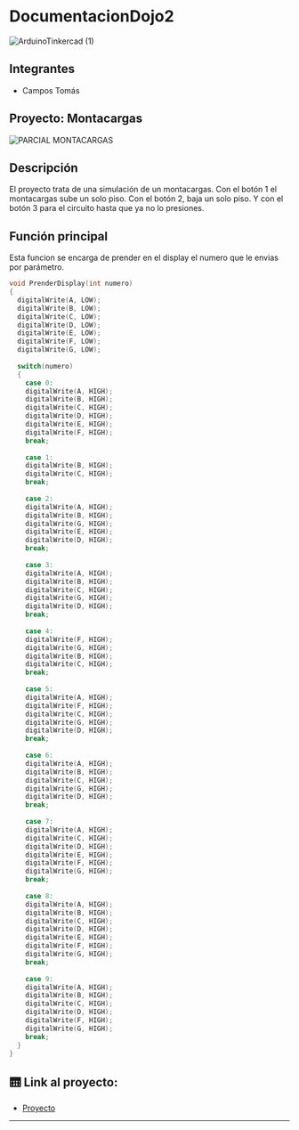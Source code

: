 # DocumentacionDojo2
![ArduinoTinkercad (1)](https://github.com/TomasCampos26/ParcialMontacargas/assets/123908697/d69e5246-4c8f-49a0-a250-39338888852d)


## Integrantes 
- Campos Tomás

## Proyecto: Montacargas
![PARCIAL MONTACARGAS](https://github.com/TomasCampos26/ParcialMontacargas/assets/123908697/c8233e7c-f5eb-4ff1-8d85-1a5e0a754854)


## Descripción
El proyecto trata de una simulación de un montacargas. Con el botón 1 el montacargas sube un solo piso. Con el botón 2, baja un solo piso.
Y con el botón 3 para el circuito hasta que ya no lo presiones.

## Función principal
Esta funcion se encarga de prender en el display el numero que le envias por parámetro.

~~~ C (lenguaje en el que esta escrito)
void PrenderDisplay(int numero)
{
  digitalWrite(A, LOW);
  digitalWrite(B, LOW);
  digitalWrite(C, LOW);
  digitalWrite(D, LOW);
  digitalWrite(E, LOW);
  digitalWrite(F, LOW);
  digitalWrite(G, LOW);
  
  switch(numero)
  {
    case 0:
    digitalWrite(A, HIGH);
    digitalWrite(B, HIGH);
    digitalWrite(C, HIGH);
    digitalWrite(D, HIGH);
    digitalWrite(E, HIGH);
    digitalWrite(F, HIGH);
    break;
    
    case 1:
    digitalWrite(B, HIGH);
    digitalWrite(C, HIGH);
    break;
    
    case 2:
    digitalWrite(A, HIGH);
    digitalWrite(B, HIGH);
    digitalWrite(G, HIGH);
    digitalWrite(E, HIGH);
    digitalWrite(D, HIGH);
    break;
  
    case 3:
    digitalWrite(A, HIGH);
    digitalWrite(B, HIGH);
    digitalWrite(C, HIGH);
    digitalWrite(G, HIGH);
    digitalWrite(D, HIGH);
    break;
    
    case 4:
    digitalWrite(F, HIGH);
    digitalWrite(G, HIGH);
    digitalWrite(B, HIGH);
    digitalWrite(C, HIGH);
    break;  
    
    case 5:
    digitalWrite(A, HIGH);
    digitalWrite(F, HIGH);
    digitalWrite(C, HIGH);
    digitalWrite(G, HIGH);
    digitalWrite(D, HIGH);
    break;  
    
    case 6:
    digitalWrite(A, HIGH);
    digitalWrite(B, HIGH);
    digitalWrite(C, HIGH);
    digitalWrite(G, HIGH);
    digitalWrite(D, HIGH);
    break;  
    
    case 7:
    digitalWrite(A, HIGH);
    digitalWrite(C, HIGH);
    digitalWrite(D, HIGH);
    digitalWrite(E, HIGH);
    digitalWrite(F, HIGH);   
    digitalWrite(G, HIGH);
    break;  
    
    case 8:
    digitalWrite(A, HIGH);
    digitalWrite(B, HIGH);
    digitalWrite(C, HIGH);
    digitalWrite(D, HIGH);
    digitalWrite(E, HIGH);
    digitalWrite(F, HIGH);   
    digitalWrite(G, HIGH);
    break;  
    
    case 9:
    digitalWrite(A, HIGH);
    digitalWrite(B, HIGH);
    digitalWrite(C, HIGH);
    digitalWrite(D, HIGH);
    digitalWrite(F, HIGH);   
    digitalWrite(G, HIGH);
    break;
  } 
}
~~~

## 🛗 Link al proyecto:
- [Proyecto](https://www.tinkercad.com/things/2EVauB1FZrG-parcial-montacargas/editel)

---



